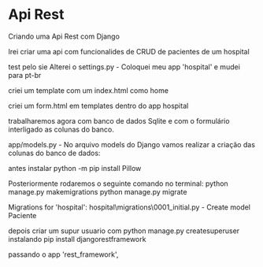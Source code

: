 # Api Rest

 Criando uma Api Rest com Django

 Irei criar uma api com funcionalides de CRUD de pacientes de um hospital
 
 test pelo sie
 Alterei o settings.py - Coloquei meu app 'hospital' e mudei para pt-br

 criei um template com um index.html como home

 criei um form.html em templates dentro do app hospital

trabalharemos agora com banco de dados Sqlite e com o formulário interligado as colunas do banco.

app/models.py - No arquivo models do Django vamos realizar a criação das colunas do banco de dados:

antes instalar python -m pip install Pillow

Posteriormente rodaremos o seguinte comando no terminal: python manage.py makemigrations
python manage.py migrate

Migrations for 'hospital':
  hospital\migrations\0001_initial.py
    - Create model Paciente

depois criar um supur usuario com python manage.py createsuperuser
instalando pip install djangorestframework

passando o app 'rest_framework',
